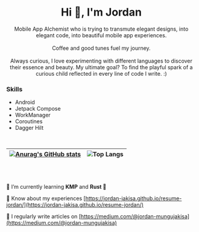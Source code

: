 <h1 align="center">Hi 👋, I'm Jordan</h1>
<p align="center">Mobile App Alchemist who is trying to transmute elegant designs, into elegant code, into beautiful mobile app experiences. <br/><br/>Coffee and good tunes fuel my journey. <br/><br/>Always curious, I love experimenting with different languages to discover their essence and beauty. My ultimate goal? To find the playful spark of a curious child reflected in every line of code I write. :)</p>

### Skills
- Android
- Jetpack Compose
- WorkManager
- Coroutines
- Dagger Hilt

<br/>

| [![Anurag's GitHub stats](https://github-readme-stats.vercel.app/api?username=jordan-jakisa&show_icons=true&theme=transparent)](https://github.com/anuraghazra/github-readme-stats) | ![Top Langs](https://github-readme-stats.vercel.app/api/top-langs/?username=jordan-jakisa&layout=compact&theme=transparent)    |
| --------- | --------- |





<br/>



<br/>

🌱 I’m currently learning **KMP** and **Rust 🦀**

📄 Know about my experiences [https://jordan-jakisa.github.io/resume-jordan/](https://jordan-jakisa.github.io/resume-jordan/)


📝 I regularly write articles on [https://medium.com/@jordan-mungujakisa](https://medium.com/@jordan-mungujakisa)
